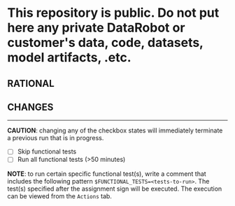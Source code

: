 
# This repository is public. Do not put here any private DataRobot or customer's data, code, datasets, model artifacts, .etc.

## RATIONAL
<!-- For efficient review please explain "why" you are making this change. -->


## CHANGES
<!-- List the changes in this PR, in highlights. -->


-----------------------------------------------------------------------------------------------
**CAUTION**: changing any of the checkbox states will immediately terminate a previous run that
is in progress.

- [ ] Skip functional tests
- [ ] Run all functional tests (>50 minutes)

**NOTE**: to run certain specific functional test(s), write a comment that includes the following
pattern `$FUNCTIONAL_TESTS=<tests-to-run>`. The test(s) specified after the assignment sign will be
executed. The execution can be viewed from the `Actions` tab.
